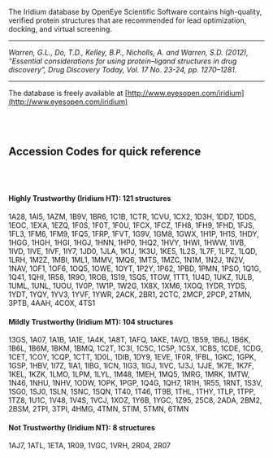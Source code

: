 The Iridium database by OpenEye Scientific Software contains high-quality, verified protein structures that are recommended for lead optimization, docking, and virtual screening.

<hr>

*Warren, G.L., Do, T.D., Kelley, B.P., Nicholls, A. and Warren, S.D. (2012), “Essential considerations for using protein–ligand structures in drug discovery”, Drug Discovery Today, Vol. 17 No. 23-24, pp. 1270–1281.
</font>*

<hr>

The database is freely available at [http://www.eyesopen.com/iridium](http://www.eyesopen.com/iridium)

<br>
<br>

## Accession Codes for quick reference

<br>
<br>

#### Highly Trustworthy (Iridium HT): 121 structures

1A28, 1AI5, 1AZM, 1B9V, 1BR6, 1C1B, 1CTR, 1CVU, 1CX2, 1D3H, 
1DD7, 1DDS, 1EOC, 1EXA, 1EZQ, 1F0S, 1F0T, 1F0U, 1FCX, 1FCZ, 
1FH8, 1FH9, 1FHD, 1FJS, 1FL3, 1FM6, 1FM9, 1FQ5, 1FRP, 1FVT, 
1G9V, 1GM8, 1GWX, 1H1P, 1H1S, 1HDY, 1HGG, 1HGH, 1HGI, 1HGJ, 
1HNN, 1HP0, 1HQ2, 1HVY, 1HWI, 1HWW, 1IVB, 1IVD, 1IVE, 1IVF, 
1IY7, 1JD0, 1JLA, 1K1J, 1K3U, 1KE5, 1L2S, 1L7F, 1LPZ, 1LQD, 
1LRH, 1M2Z, 1MBI, 1ML1, 1MMV, 1MQ6, 1MTS, 1MZC, 1N1M, 1N2J, 
1N2V, 1NAV, 1OF1, 1OF6, 1OQ5, 1OWE, 1OYT, 1P2Y, 1P62, 1PBD, 
1PMN, 1PSO, 1Q1G, 1Q41, 1QHI, 1R58, 1R9O, 1ROB, 1S19, 1SQ5, 
1TOW, 1TT1, 1U4D, 1UKZ, 1ULB, 1UML, 1UNL, 1UOU, 1V0P, 1W1P, 
1W2G, 1X8X, 1XM6, 1XOQ, 1YDR, 1YDS, 1YDT, 1YQY, 1YV3, 1YVF, 
1YWR, 2ACK, 2BR1, 2CTC, 2MCP, 2PCP, 2TMN, 3PTB, 4AAH, 4COX, 
4TS1

#### Mildly Trustworthy (Iridium MT): 104 structures

13GS, 1A07, 1A1B, 1A1E, 1A4K, 1A8T, 1AFQ, 1AKE, 1AVD, 1B59, 
1B6J, 1B6K, 1B6L, 1B6M, 1BKM, 1BMQ, 1C2T, 1C3I, 1C5C, 1C5P, 
1C5X, 1CBS, 1CDE, 1CDG, 1CET, 1COY, 1CQP, 1CTT, 1D0L, 1DIB, 
1DY9, 1EVE, 1F0R, 1FBL, 1GKC, 1GPK, 1GSP, 1HBV, 1I7Z, 1IA1, 
1IBG, 1ICN, 1IG3, 1IGJ, 1IVC, 1J3J, 1JJE, 1K7E, 1K7F, 1KEL, 
1KZK, 1LMO, 1LPM, 1LYL, 1M48, 1MEH, 1MQ5, 1MRG, 1MRK, 1MTW, 
1N46, 1NHU, 1NHV, 1ODW, 1OPK, 1PGP, 1Q4G, 1QH7, 1R1H, 1R55, 
1RNT, 1S3V, 1SG0, 1SJ0, 1SLN, 1SNC, 1SQN, 1T40, 1T46, 1T9B, 
1THL, 1THY, 1TLP, 1TPP, 1TZ8, 1U1C, 1V48, 1V4S, 1VCJ, 1XOZ, 
1Y6B, 1YGC, 1Z95, 25C8, 2ADA, 2BM2, 2BSM, 2TPI, 3TPI, 4HMG, 
4TMN, 5TIM, 5TMN, 6TMN


#### Not Trustworthy (Iridium NT): 8 structures

1AJ7, 1ATL, 1ETA, 1R09, 1VGC, 1VRH, 2R04, 2R07
